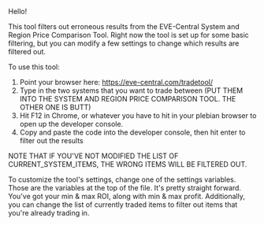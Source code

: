 Hello!

This tool filters out erroneous results from the EVE-Central System and Region Price Comparison Tool.  Right now the tool is set up for some basic filtering, but you can modify a few settings to change which results are filtered out.

To use this tool:

1) Point your browser here: https://eve-central.com/tradetool/
2) Type in the two systems that you want to trade between (PUT THEM INTO THE SYSTEM AND REGION PRICE COMPARISON TOOL.  THE OTHER ONE IS BUTT)
3) Hit F12 in Chrome, or whatever you have to hit in your plebian browser to open up the developer console.
4) Copy and paste the code into the developer console, then hit enter to filter out the results

NOTE THAT IF YOU'VE NOT MODIFIED THE LIST OF CURRENT_SYSTEM_ITEMS, THE WRONG ITEMS WILL BE FILTERED OUT.

To customize the tool's settings, change one of the settings variables.  Those are the variables at the top of the file.  It's pretty straight forward.  You've got your min & max ROI, along with min & max profit.  Additionally, you can change the list of currently traded items to filter out items that you're already trading in.